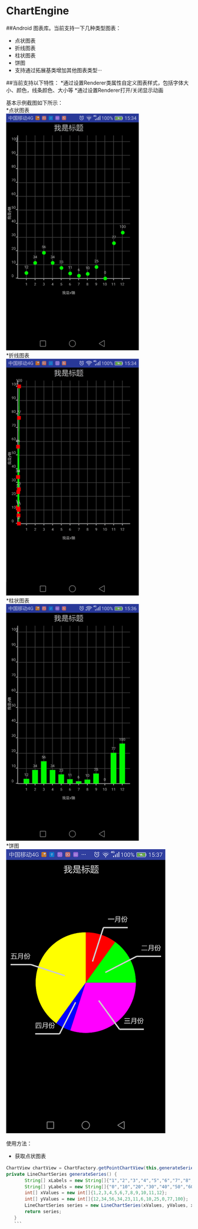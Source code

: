 # ChartEngine

##Android 图表库。当前支持一下几种类型图表：
 * 点状图表
 * 折线图表
 * 柱状图表
 * 饼图
 * 支持通过拓展基类增加其他图表类型···
 
 ##当前支持以下特性：
 *通过设置Renderer类属性自定义图表样式，包括字体大小、颜色，线条颜色、大小等
 *通过设置Renderer打开/关闭显示动画
 
 基本示例截图如下所示：<br />
 *点状图表 <br />
 ![](https://github.com/Vincent85/ChartEngine/raw/master/screenshot/pointchart-1.gif) <br />
 *折线图表 <br />
 ![](https://github.com/Vincent85/ChartEngine/raw/master/screenshot/polylinechart-1.gif) <br />
 *柱状图表 <br />
 ![](https://github.com/Vincent85/ChartEngine/raw/master/screenshot/barchart-1.gif) <br />
 *饼图 <br />
 ![](https://github.com/Vincent85/ChartEngine/raw/master/screenshot/PieChart-1.png)  <br />
 
 使用方法：<br />
 * 获取点状图表 <br />
 ```Java
 ChartView chartView = ChartFactory.getPointChartView(this,generateSeries(),generatePointRenderer());
 private LineChartSeries generateSeries() {
        String[] xLabels = new String[]{"1","2","3","4","5","6","7","8","9","10","11","12"};
        String[] yLabels = new String[]{"0","10","20","30","40","50","60","70","80","90","100"};
        int[] xValues = new int[]{1,2,3,4,5,6,7,8,9,10,11,12};
        int[] yValues = new int[]{12,34,56,34,23,11,6,10,25,0,77,100};
        LineChartSeries series = new LineChartSeries(xValues, yValues, xLabels, yLabels,0,12,0,100);
        return series;
    }
    ```
